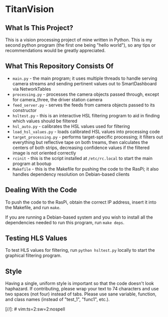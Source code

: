 # TitanVision

## What Is This Project?

This is a vision processing project of mine written in Python. This is
my second python program (the first one being "hello world"), so any tips
or recommendations would be greatly appreciated.

## What This Repository Consists Of

* `main.py` - the main program; it uses multiple threads to handle
              serving camera streams and sending pertinent values out to
              SmartDashboard via NetworkTables
* `processing.py` - processes the camera objects passed through, except
                    for camera_three, the driver station camera
* `feed_server.py` - serves the feeds from camera objects passed to its
                     constructor
* `hsltest.py` - this is an interactive HSL filtering program to aid in
                 finding which values should be filtered
* `hsl_auto.py` - calibrates the HSL values used for filtering
* `load_hsl_values.py` - loads calibrated HSL values into processing code
* `target_processing.py` - performs target-specific processing; it
                    filters out everything but reflective tape on both
                    treams, then calculates the centers of both strips,
                    decreasing confidence values if the filtered image is
                    not oriented correctly
* `rcinit` - this is the script installed at `/etc/rc.local` to start the
             main program at bootup
* `Makefile` - this is the Makefile for pushing the code to the RasPi; it
               also handles dependency resolution on Debian-based clients

## Dealing With the Code
To push the code to the RasPi, obtain the correct IP address, insert it
into the Makefile, and run `make`.

If you are running a Debian-based system and you wish to install all the
dependencies needed to run this program, run `make deps`.

## Testing HLS Values
To test HLS values for filtering, run `python hsltest.py` locally to
start the graphical filtering program.

## Style
Having a single, uniform style is important so that the code doesn't look
haphazard. If contributing, please wrap your text to 74 characters and use two
spaces (not four) instead of tabs. Please use sane variable, function, and class
names (instead of "test_1", "func1", etc.).

[//]: # vim:ts=2:sw=2:nospell
